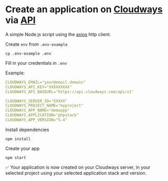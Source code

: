 # Create an application on [Cloudways](https://cloudways.com/) via [API](https://developers.cloudways.com/)

A simple Node.js script using the [axios](https://github.com/axios/axios) http client.

Create `env` from `.env-example`

```shell
cp .env-example .env
```

Fill in your credentials in `.env`

Example:

```yaml
CLOUDWAYS_EMAIL="your@email.domain"
CLOUDWAYS_API_KEY="XXXXXXXXX"
CLOUDWAYS_API_BASEURL="https://api.cloudways.com/api/v1"

CLOUDWAYS_SERVER_ID="XXXXX"
CLOUDWAYS_PROJECT_NAME="myproject"
CLOUDWAYS_APP_NAME="demoapp"
CLOUDWAYS_APPLICATION="phpstack"
CLOUDWAYS_APP_VERSION="5.4"
```

Install dependencies

```shell
npm install
```

Create your app

```shell
npm start
```

✅ Your application is now created on your Cloudways server, in your selected project using your selected application stack and version.

